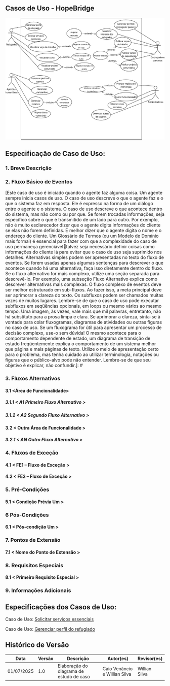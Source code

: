 ## Casos de Uso - HopeBridge

![Diagrama de Casos de Uso da HopeBridge](../assets/images/HopeBridge.png)

## Especificação de Caso de Uso: <Nome do Caso de Uso> 

### 1. Breve Descrição
[A descrição apresenta resumidamente a função e o objetivo do caso de uso. Um único parágrafo será suficiente para esta descrição.]: #

### 2. Fluxo Básico de Eventos
[Este caso de uso é iniciado quando o agente faz alguma coisa. Um agente sempre inicia casos de uso. O caso de uso descreve o que o agente faz e o que o sistema faz em resposta. Ele é expresso na forma de um diálogo entre o agente e o sistema.
O caso de uso descreve o que acontece dentro do sistema, mas não como ou por que. Se forem trocadas informações, seja específico sobre o que é transmitido de um lado para outro. Por exemplo, não é muito esclarecedor dizer que o agente digita informações do cliente se elas não forem definidas. É melhor dizer que o agente digita o nome e o endereço do cliente. Um Glossário de Termos (ou um Modelo de Domínio mais formal) é essencial para fazer com que a complexidade do caso de uso permaneça gerenciáveltalvez seja necessário definir coisas como informações do cliente lá para evitar que o caso de uso seja suprimido nos detalhes. 
Alternativas simples podem ser apresentadas no texto do fluxo de eventos. Se forem usadas apenas algumas sentenças para descrever o que acontece quando há uma alternativa, faça isso diretamente dentro do fluxo. Se o fluxo alternativo for mais complexo, utilize uma seção separada para descrevê-lo. Por exemplo, uma subseção Fluxo Alternativo explica como descrever alternativas mais complexas. 
O fluxo complexo de eventos deve ser melhor estruturado em sub-fluxos. Ao fazer isso, a meta principal deve ser aprimorar a clareza do texto. Os subfluxos podem ser chamados muitas vezes de muitos lugares. Lembre-se de que o caso de uso pode executar subfluxos em seqüências opcionais, em loops ou mesmo vários ao mesmo tempo.
Uma imagem, às vezes, vale mais que mil palavras, entretanto, não há substituto para a prosa limpa e clara. Se aprimorar a clareza, sinta-se à vontade para colar fluxogramas, diagramas de atividades ou outras figuras no caso de uso. Se um fluxograma for útil para apresentar um processo de decisão complexo, use-o sem dúvida! O mesmo acontece para o comportamento dependente de estado, um diagrama de transição de estado freqüentemente explica o comportamento de um sistema melhor que página e mais páginas de texto. Utilize o meio de apresentação certo para o problema, mas tenha cuidado ao utilizar terminologia, notações ou figuras que o público-alvo pode não entender. Lembre-se de que seu objetivo é explicar, não confundir.]: #

### 3. Fluxos Alternativos
[Alternativas mais complexas são descritas em uma seção separada, mencionada na subseção Fluxo Básico da seção Fluxo de Eventos. Pense nas subseções Fluxo Alternativo como um comportamento alternativo cada fluxo alternativo representa um comportamento alternativo geralmente devido às exceções que ocorrem no fluxo principal. Elas podem ter a extensão necessária para descrever os eventos associados ao comportamento alternativo.
Inicie cada fluxo alternativo com uma linha inicial determinando claramente onde o fluxo alternativo pode ocorrer e as condições em que ele é executado.
Encerre cada fluxo alternativo com uma linha que determina claramente onde os eventos do fluxo de eventos principal estão resumidos. Isso deve ser explicitamente determinado.
Utilizar fluxos alternativos aprimora a clareza do caso de uso. Tenha em mente que casos de uso são apenas descrições textuais e seu objetivo principal é documentar o comportamento de um sistema de uma maneira clara, concisa e compreensível.]: #

#### 3.1 <Área de Funcionalidade>
[Freqüentemente, há vários fluxos alternativos relacionados a uma única área de funcionalidade (por exemplo, recursos de retirada de especialista, manipulação de cartões ou de recebimentos para o caso de uso Caixa de Retirada de uma Máquina de Caixa Automático). Ela aprimorará a clareza se esses conjuntos de fluxos relacionados de forma conceptual forem agrupados em sua própria subseção nomeada claramente. ]: #

##### 3.1.1 < A1 Primeiro Fluxo Alternativo >
[Descreva o fluxo alternativo, exatamente como qualquer outro fluxo de eventos.]: #

##### 3.1.2 < A2 Segundo Fluxo Alternativo >
[Pode haver, e muito provavelmente haverá, vários fluxos alternativos em cada área de funcionalidade. Mantenha cada fluxo alternativo separado para aprimorar a clareza.]: #

#### 3.2 < Outra Área de Funcionalidade >

##### 3.2.1 < AN Outro Fluxo Alternativo >

### 4. Fluxos de Exceção

#### 4.1 < FE1 – Fluxo de Exceção >
[Um subfluxo deve ser um segmento de comportamento dentro do caso de uso que tenha um objetivo claro e seja "atômico" no sentido de que você execute todas ou nenhuma das ações descritas. Você pode precisar ter vários níveis de sub-fluxos, mas, se puder, evite, pois isso torna o texto mais complexo e difícil de entender.]: #

#### 4.2 < FE2 – Fluxo de Exceção >
[Pode haver, e muito provavelmente haverá, vários subfluxos em um caso de uso. Mantenha cada subfluxo separado para aprimorar a clareza. Utilizar subfluxos aprimora a clareza do caso de uso e também evita que os casos de uso sejam decompostos em hierarquias de casos de uso. Tenha em mente que casos de uso são apenas descrições textuais e seu objetivo principal é documentar o comportamento de um sistema de uma maneira clara, concisa e compreensível.]: #

### 5. Pré-Condições
[Uma condição prévia de um caso de uso é o estado do sistema que deve estar presente antes de um caso de uso ser executado.]: #

#### 5.1 < Condição Prévia Um >

### 6 Pós-Condições 
[Uma pós-condição de um caso de uso é uma lista de estados possíveis que o sistema pode estar imediatamente após um caso de uso ter sido concluído.]: #

#### 6.1 < Pós-condição Um  >

### 7. Pontos de Extensão
[Pontos de extensão do caso de uso.]: #

#### 7.1 < Nome do Ponto de Extensão >  
[Definição do local do ponto de extensão no fluxo de eventos.]: #

### 8. Requisitos Especiais
[Um requisito especial é, geralmente, um requisito não funcional que é específico de um caso de uso, mas não é fácil ou naturalmente especificado no texto do fluxo de eventos do caso de uso. Exemplos de requisitos especiais incluem requisitos legais e reguladores, padrões de aplicativos e atributos de qualidade do sistema a ser construído incluindo requisitos de utilidade, confiabilidade, desempenho ou suportabilidade. Adicionalmente, outros requisitoscomo sistemas e ambientes operacionais, requisitos de compatibilidade e restrições de designdevem ser capturados nesta seção.]: #
#### 8.1 < Primeiro Requisito Especial >

### 9. Informações Adicionais
[Inclua, ou forneça referências a, informações adicionais requeridas para explicar o caso de uso. Isso pode incluir diagramas de visão geral, exemplos ou qualquer outra coisa que você imagine.]: #

## Especificações dos Casos de Uso:

Caso de Uso: [Solicitar serviços essenciais](casos_de_uso/servicos.md)

Caso de Uso: [Gerenciar perfil do refugiado](casos_de_uso/perfil_refugiado.md)

## Histórico de Versão
Data     | Versão | Descrição | Autor(es) | Revisor(es)
-------- | ------ | --------- | ----- | ---------
01/07/2025 | 1.0 | Elaboração do diagrama de estudo de caso | Caio Venâncio e Willian Silva | Willian Silva |